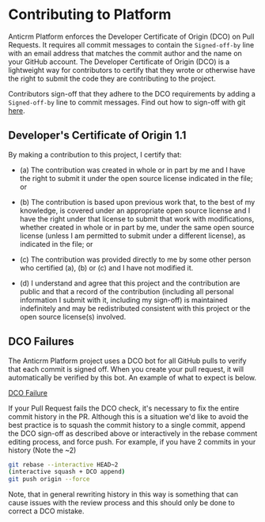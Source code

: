 # Contributing to Platform

Anticrm Platform enforces the Developer Certificate of Origin (DCO) on Pull Requests. It requires all commit messages to contain the `Signed-off-by` line with an email address that matches the commit author and the name on your GitHub account. The Developer Certificate of Origin (DCO) is a lightweight way for contributors to certify that they wrote or otherwise have the right to submit the code they are contributing to the project. 

Contributors sign-off that they adhere to the DCO requirements by adding a `Signed-off-by` line to commit messages. Find out how to sign-off with git [here](docs/how-to-signoff.md).

## Developer's Certificate of Origin 1.1

By making a contribution to this project, I certify that:

* (a) The contribution was created in whole or in part by me and I
  have the right to submit it under the open source license
  indicated in the file; or

* (b) The contribution is based upon previous work that, to the best
  of my knowledge, is covered under an appropriate open source
  license and I have the right under that license to submit that
  work with modifications, whether created in whole or in part
  by me, under the same open source license (unless I am
  permitted to submit under a different license), as indicated
  in the file; or

* (c) The contribution was provided directly to me by some other
  person who certified (a), (b) or (c) and I have not modified
  it.

* (d) I understand and agree that this project and the contribution
  are public and that a record of the contribution (including all
  personal information I submit with it, including my sign-off) is
  maintained indefinitely and may be redistributed consistent with
  this project or the open source license(s) involved.

## DCO Failures

The Anticrm Platform project uses a DCO bot for all GitHub pulls to verify that each commit is signed off. When you create your pull request, it will automatically be verified by this bot. An example of what to expect is below.

[DCO Failure](docs/images/dco-failure.png)

If your Pull Request fails the DCO check, it's necessary to fix the entire commit history in the PR. Although this is a situation we'd like to avoid the best practice is to squash the commit history to a single commit, append the DCO sign-off as described above or interactively in the rebase comment editing process, and force push. For example, if you have 2 commits in your history (Note the ~2)

```bash
git rebase --interactive HEAD~2
(interactive squash + DCO append)
git push origin --force
```

Note, that in general rewriting history in this way is something that can cause issues with the review process and this should only be done to correct a DCO mistake.
